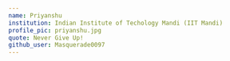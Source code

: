 ```yaml
---
name: Priyanshu
institution: Indian Institute of Techology Mandi (IIT Mandi)
profile_pic: priyanshu.jpg
quote: Never Give Up!
github_user: Masquerade0097
---
```

